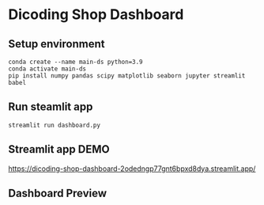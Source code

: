 # Dicoding Shop Dashboard

## Setup environment
```
conda create --name main-ds python=3.9
conda activate main-ds
pip install numpy pandas scipy matplotlib seaborn jupyter streamlit babel
```

## Run steamlit app
```
streamlit run dashboard.py
```

## Streamlit app DEMO
https://dicoding-shop-dashboard-2odedngp77gnt6bpxd8dya.streamlit.app/

## Dashboard Preview
```
```
